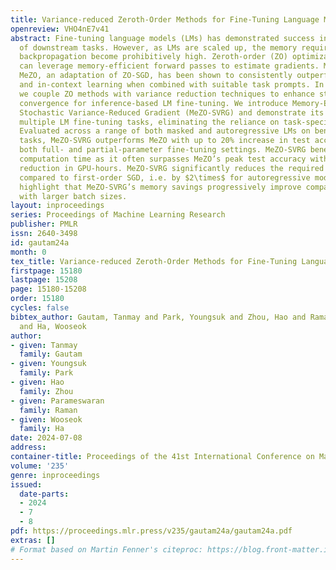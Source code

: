 ```yaml
---
title: Variance-reduced Zeroth-Order Methods for Fine-Tuning Language Models
openreview: VHO4nE7v41
abstract: Fine-tuning language models (LMs) has demonstrated success in a wide array
  of downstream tasks. However, as LMs are scaled up, the memory requirements for
  backpropagation become prohibitively high. Zeroth-order (ZO) optimization methods
  can leverage memory-efficient forward passes to estimate gradients. More recently,
  MeZO, an adaptation of ZO-SGD, has been shown to consistently outperform zero-shot
  and in-context learning when combined with suitable task prompts. In this work,
  we couple ZO methods with variance reduction techniques to enhance stability and
  convergence for inference-based LM fine-tuning. We introduce Memory-Efficient Zeroth-Order
  Stochastic Variance-Reduced Gradient (MeZO-SVRG) and demonstrate its efficacy across
  multiple LM fine-tuning tasks, eliminating the reliance on task-specific prompts.
  Evaluated across a range of both masked and autoregressive LMs on benchmark GLUE
  tasks, MeZO-SVRG outperforms MeZO with up to 20% increase in test accuracies in
  both full- and partial-parameter fine-tuning settings. MeZO-SVRG benefits from reduced
  computation time as it often surpasses MeZO’s peak test accuracy with a $2\times$
  reduction in GPU-hours. MeZO-SVRG significantly reduces the required memory footprint
  compared to first-order SGD, i.e. by $2\times$ for autoregressive models. Our experiments
  highlight that MeZO-SVRG’s memory savings progressively improve compared to SGD
  with larger batch sizes.
layout: inproceedings
series: Proceedings of Machine Learning Research
publisher: PMLR
issn: 2640-3498
id: gautam24a
month: 0
tex_title: Variance-reduced Zeroth-Order Methods for Fine-Tuning Language Models
firstpage: 15180
lastpage: 15208
page: 15180-15208
order: 15180
cycles: false
bibtex_author: Gautam, Tanmay and Park, Youngsuk and Zhou, Hao and Raman, Parameswaran
  and Ha, Wooseok
author:
- given: Tanmay
  family: Gautam
- given: Youngsuk
  family: Park
- given: Hao
  family: Zhou
- given: Parameswaran
  family: Raman
- given: Wooseok
  family: Ha
date: 2024-07-08
address:
container-title: Proceedings of the 41st International Conference on Machine Learning
volume: '235'
genre: inproceedings
issued:
  date-parts:
  - 2024
  - 7
  - 8
pdf: https://proceedings.mlr.press/v235/gautam24a/gautam24a.pdf
extras: []
# Format based on Martin Fenner's citeproc: https://blog.front-matter.io/posts/citeproc-yaml-for-bibliographies/
---
```

